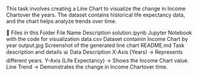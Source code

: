 This task involves creating a Line Chart to visualize the change in  Income Chartover the years. The dataset contains historical life expectancy data, and the chart helps analyze trends over time.

📂 Files in this Folder
File Name	Description
solution.ipynb	Jupyter Notebook with the code for visualization
data.csv	Dataset containin Income Chart by year
output.jpg	Screenshot of the generated line chart
README.md	Task description and details
📊 Data Description
X-Axis (Years) → Represents different years.
Y-Axis (Life Expectancy) → Shows the Income Chart value.
Line Trend → Demonstrates the change in Income Chartover time.
